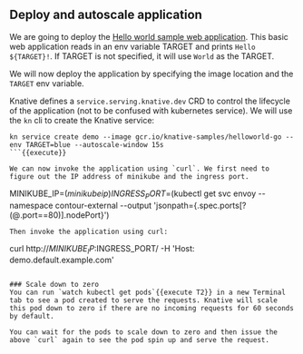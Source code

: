## Deploy and autoscale application

We are going to deploy the [Hello world sample web application](https://knative.dev/docs/serving/samples/hello-world/helloworld-go/). This basic web application reads in an env variable TARGET and prints `Hello ${TARGET}!`. If TARGET is not specified, it will use `World` as the TARGET.

We will now deploy the application by specifying the image location and the `TARGET` env variable.

Knative defines a `service.serving.knative.dev` CRD to control the lifecycle of the application (not to be confused with kubernetes service). We will use the `kn` cli to create the Knative service:

```
kn service create demo --image gcr.io/knative-samples/helloworld-go --env TARGET=blue --autoscale-window 15s
```{{execute}}

We can now invoke the application using `curl`. We first need to figure out the IP address of minikube and the ingress port.
```
MINIKUBE_IP=$(minikube ip)
INGRESS_PORT=$(kubectl get svc envoy --namespace contour-external --output 'jsonpath={.spec.ports[?(@.port==80)].nodePort}')
```{{execute}}
Then invoke the application using curl:
```
curl http://$MINIKUBE_IP:$INGRESS_PORT/ -H 'Host: demo.default.example.com'
```{{execute T1}}

### Scale down to zero
You can run `watch kubectl get pods`{{execute T2}} in a new Terminal tab to see a pod created to serve the requests. Knative will scale this pod down to zero if there are no incoming requests for 60 seconds by default.

You can wait for the pods to scale down to zero and then issue the above `curl` again to see the pod spin up and serve the request.
